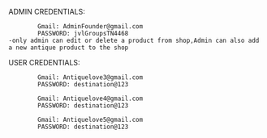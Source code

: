 ADMIN CREDENTIALS:

            Gmail: AdminFounder@gmail.com
            PASSWORD: jvlGroupsTN4468
    -only admin can edit or delete a product from shop,Admin can also add a new antique product to the shop
USER CREDENTIALS:

            Gmail: Antiquelove3@gmail.com
            PASSWORD: destination@123

            Gmail: Antiquelove4@gmail.com
            PASSWORD: destination@123

            Gmail: Antiquelove5@gmail.com
            PASSWORD: destination@123
